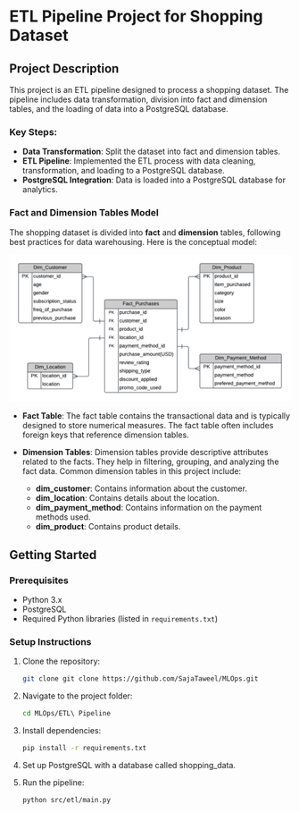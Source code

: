# ETL Pipeline Project for Shopping Dataset

## Project Description

This project is an ETL pipeline designed to process a shopping dataset. The pipeline includes data transformation, division into fact and dimension tables, and the loading of data into a PostgreSQL database.

### Key Steps:
- **Data Transformation**: Split the dataset into fact and dimension tables.
- **ETL Pipeline**: Implemented the ETL process with data cleaning, transformation, and loading to a PostgreSQL database.
- **PostgreSQL Integration**: Data is loaded into a PostgreSQL database for analytics.

### Fact and Dimension Tables Model

The shopping dataset is divided into **fact** and **dimension** tables, following best practices for data warehousing. Here is the conceptual model:

![Fact and Dimension Tables](https://github.com/SajaTaweel/MLOps/blob/aef46dea110cfc4e8d80e1df12fad1bb3c3a244e/ETL%20Pipeline/model.png)

- **Fact Table**: The fact table contains the transactional data and is typically designed to store numerical measures. The fact table often includes foreign keys that reference dimension tables.
  
- **Dimension Tables**: Dimension tables provide descriptive attributes related to the facts. They help in filtering, grouping, and analyzing the fact data. Common dimension tables in this project include:
  - **dim_customer**: Contains information about the customer.
  - **dim_location**: Contains details about the location.
  - **dim_payment_method**: Contains information on the payment methods used.
  - **dim_product**: Contains product details.

## Getting Started

### Prerequisites

- Python 3.x
- PostgreSQL
- Required Python libraries (listed in `requirements.txt`)

### Setup Instructions

1. Clone the repository:
   ```bash
   git clone git clone https://github.com/SajaTaweel/MLOps.git
   
2. Navigate to the project folder:
    ```bash
   cd MLOps/ETL\ Pipeline

3. Install dependencies:
    ```bash
    pip install -r requirements.txt

4. Set up PostgreSQL with a database called shopping_data.

5. Run the pipeline:
    ```bash
    python src/etl/main.py
    ```
 





   



